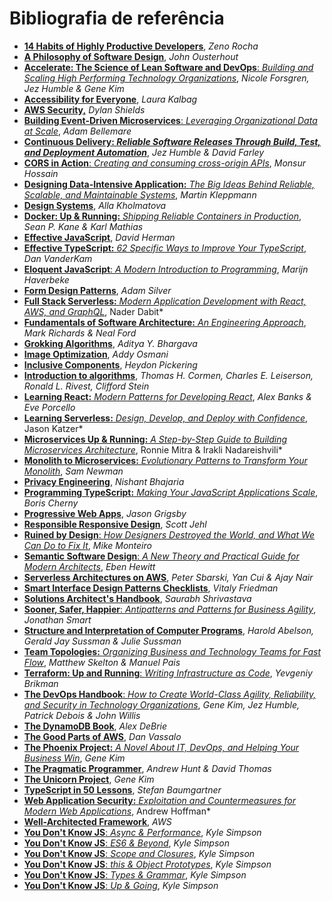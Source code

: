 # Bibliografia de referência

- [**14 Habits of Highly Productive Developers**](https://amzn.to/3x7m5QP), *Zeno Rocha*
- [**A Philosophy of Software Design**](https://amzn.to/3ewuwP7), *John Ousterhout*
- [**Accelerate: The Science of Lean Software and DevOps**: *Building and Scaling High Performing Technology Organizations*,](https://amzn.to/3epRAiz) *Nicole Forsgren, Jez Humble & Gene Kim*
- [**Accessibility for Everyone**](https://abookapart.com/products/accessibility-for-everyone), *Laura Kalbag*
- [**AWS Security,**](https://amzn.to/3z9jqaO) *Dylan Shields*
- [**Building Event-Driven Microservices**: *Leveraging Organizational Data at Scale*](https://amzn.to/3esAmB0), *Adam Bellemare*
- [**Continuous Delivery: *Reliable Software Releases Through Build, Test, and Deployment Automation***](https://amzn.to/3wRvhbH), *Jez Humble & David Farley*
- [**CORS in Action**: *Creating and consuming cross-origin APIs*](https://amzn.to/3xOUa9w), *Monsur Hossain*
- [**Designing Data-Intensive Application:** *The Big Ideas Behind Reliable, Scalable, and Maintainable Systems*](https://amzn.to/2Tgp7nQ), *Martin Kleppmann*
- [**Design Systems**](https://amzn.to/3etHltF), *Alla Kholmatova*
- [**Docker: Up & Running:** *Shipping Reliable Containers in Production*](https://amzn.to/3wNZGHS), *Sean P. Kane & Karl Mathias*
- [**Effective JavaScript**](https://amzn.to/2UVsl0J), *David Herman*
- [**Effective TypeScript:** *62 Specific Ways to Improve Your TypeScript*](https://amzn.to/2URhox1), *Dan VanderKam*
- [**Eloquent JavaScript**: *A Modern Introduction to Programming*](https://amzn.to/3BozVll), *Marijn Haverbeke*
- [**Form Design Patterns**](https://amzn.to/3xMXWjF), *Adam Silver*
- [**Full Stack Serverless:** *Modern Application Development with React, AWS, and GraphQL*](https://amzn.to/3ikssL5), Nader Dabit*
- [**Fundamentals of Software Architecture:** *An Engineering Approach*](https://amzn.to/2UW78n3), *Mark Richards & Neal Ford*
- [**Grokking Algorithms**](https://amzn.to/3zaKF4A), *Aditya Y. Bhargava*
- [**Image Optimization**](https://www.smashingmagazine.com/2021/04/image-optimization-pre-release/), *Addy Osmani*
- [**Inclusive Components**](https://inclusive-components.design/), *Heydon Pickering*
- [**Introduction to algorithms**](https://amzn.to/3kXe52p), *Thomas H. Cormen, Charles E. Leiserson, Ronald L. Rivest, Clifford Stein*
- [**Learning React:** *Modern Patterns for Developing React*](https://amzn.to/3xJfWeG), *Alex Banks & Eve Porcello*
- [**Learning Serverless:** *Design, Develop, and Deploy with Confidence*](https://amzn.to/3eqM6nC), Jason Katzer*
- [**Microservices Up & Running:** *A Step-by-Step Guide to Building Microservices Architecture*](https://amzn.to/2UW7ABL), Ronnie Mitra & Irakli Nadareishvili*
- [**Monolith to Microservices:** *Evolutionary Patterns to Transform Your Monolith*](https://amzn.to/3rhs4kI), *Sam Newman*
- [**Privacy Engineering**](https://www.manning.com/books/privacy-engineering), *Nishant Bhajaria*
- [**Programming TypeScript:** *Making Your JavaScript Applications Scale*](https://amzn.to/3z42lii), *Boris Cherny*
- [**Progressive Web Apps**](https://abookapart.com/products/progressive-web-apps), *Jason Grigsby*
- [**Responsible Responsive Design**](https://abookapart.com/products/responsible-responsive-design), *Scott Jehl*
- [**Ruined by Design**: *How Designers Destroyed the World, and What We Can Do to Fix It*](https://amzn.to/3wMDDBu), *Mike Monteiro*
- [**Semantic Software Design**: *A New Theory and Practical Guide for Modern Architects*](https://amzn.to/3z9lpMi), *Eben Hewitt*
- [**Serverless Architectures on AWS**](https://amzn.to/3wOEvWr), *Peter Sbarski, Yan Cui & Ajay Nair*
- [**Smart Interface Design Patterns Checklists**](https://www.smashingmagazine.com/2020/08/checklist-cards-release/), *Vitaly Friedman*
- [**Solutions Architect's Handbook**](https://amzn.to/3ifbPR6), *Saurabh Shrivastava*
- [**Sooner, Safer, Happier**: *Antipatterns and Patterns for Business Agility*](https://amzn.to/3igPS46), *Jonathan Smart*
- [**Structure and Interpretation of Computer Programs**](https://mitpress.mit.edu/sites/default/files/sicp/full-text/book/book.html), *Harold Abelson, Gerald Jay Sussman & Julie Sussman*
- [**Team Topologies:** *Organizing Business and Technology Teams for Fast Flow*](https://amzn.to/36MuYEJ), *Matthew Skelton & Manuel Pais*
- [**Terraform: Up and Running**: *Writing Infrastructure as Code*](https://amzn.to/3ipsIsa), *Yevgeniy Brikman*
- [**The DevOps Handbook**: *How to Create World-Class Agility, Reliability, and Security in Technology Organizations*](https://amzn.to/3reu4dy), *Gene Kim, Jez Humble, Patrick Debois & John Willis*
- [**The DynamoDB Book**](https://www.dynamodbbook.com/), *Alex DeBrie*
- [**The Good Parts of AWS**](https://dvassallo.gumroad.com/l/aws-good-parts), *Dan Vassalo*
- [**The Phoenix Project:** *A Novel About IT, DevOps, and Helping Your Business Win*](https://amzn.to/3kvAyn6), *Gene Kim*
- [**The Pragmatic Programmer**](https://amzn.to/3BhV2Fw), *Andrew Hunt & David Thomas*
- [**The Unicorn Project**](https://amzn.to/3xNQfK2), *Gene Kim*
- [**TypeScript in 50 Lessons**](https://amzn.to/3il1HX9), *Stefan Baumgartner*
- [**Web Application Security:** *Exploitation and Countermeasures for Modern Web Applications*](https://amzn.to/3BenLLr), Andrew Hoffman*
- [**Well-Architected Framework**](https://ibrahimcesar.cloud/blog/aws-well-architected-framework/), *AWS*
- [**You Don't Know JS**: *Async & Performance*](https://amzn.to/3z8CzJJ), *Kyle Simpson*
- [**You Don't Know JS**: *ES6 & Beyond*](https://amzn.to/3ilgEs5), *Kyle Simpson*
- [**You Don't Know JS**: *Scope and Closures*](https://amzn.to/3kuimdx), *Kyle Simpson*
- [**You Don't Know JS**: *this & Object Prototypes*](https://amzn.to/3hOlZZK), *Kyle Simpson*
- [**You Don't Know JS**: *Types & Grammar*](https://amzn.to/3ri7CAe), *Kyle Simpson*
- [**You Don't Know JS**: *Up & Going*](https://amzn.to/3xRptAC), *Kyle Simpson*
